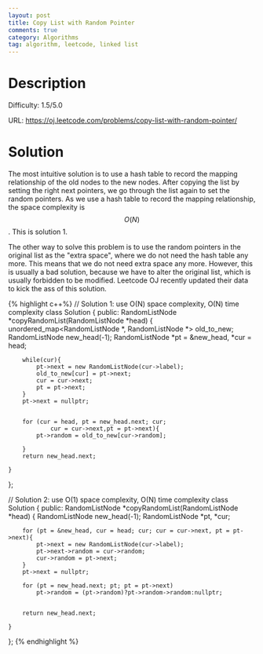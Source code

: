 ```yaml
---
layout: post
title: Copy List with Random Pointer
comments: true
category: Algorithms
tag: algorithm, leetcode, linked list
---
```




# Description

Difficulty: 1.5/5.0

URL: https://oj.leetcode.com/problems/copy-list-with-random-pointer/


# Solution

The most intuitive solution is to use a hash table to record the mapping relationship of the old nodes to the new nodes. After copying the list by setting the right next pointers, we go through the list again to set the random pointers. As we use a hash table to record the mapping relationship, the space complexity is $$O(N)$$. This is solution 1.

The other way to solve this problem is to use the random pointers in the original list as the "extra space", where we do not need the hash table any more. This means that we do not need extra space any more. However, this is usually a bad solution, because we have to alter the original list, which is usually forbidden to be modified. Leetcode OJ recently updated their data to kick the ass of this solution.

{% highlight c++%}
// Solution 1: use O(N) space complexity, O(N) time complexity
class Solution {
public:
    RandomListNode *copyRandomList(RandomListNode *head) {
        unordered_map<RandomListNode *, RandomListNode *> old_to_new;
        RandomListNode new_head(-1);
        RandomListNode *pt = &new_head, *cur = head;
        
        while(cur){
            pt->next = new RandomListNode(cur->label);
            old_to_new[cur] = pt->next;
            cur = cur->next;
            pt = pt->next;
        }
        pt->next = nullptr;
        

        for (cur = head, pt = new_head.next; cur;
                cur = cur->next,pt = pt->next){
            pt->random = old_to_new[cur->random];
            
        }
        return new_head.next;
        
    }
};

// Solution 2: use O(1) space complexity, O(N) time complexity
class Solution {
public:
    RandomListNode *copyRandomList(RandomListNode *head) {
        RandomListNode new_head(-1);
        RandomListNode *pt, *cur;
        
        for (pt = &new_head, cur = head; cur; cur = cur->next, pt = pt->next){
            pt->next = new RandomListNode(cur->label);
            pt->next->random = cur->random;
            cur->random = pt->next;
        }
        pt->next = nullptr;
        
        for (pt = new_head.next; pt; pt = pt->next)
            pt->random = (pt->random)?pt->random->random:nullptr;
        
        
        return new_head.next;
        
    }
};
{% endhighlight %}


